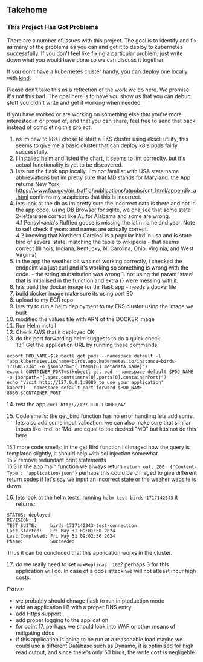 ## Takehome

### This Project Has Got Problems

There are a number of issues with this project.  The goal is to identify and fix as many of the problems as you can and get it to deploy to kubernetes successfully.  If you don't feel like fixing a particular problem, just write down what you would have done so we can discuss it together.

If you don't have a kubernetes cluster handy, you can deploy one locally with [kind](https://kind.sigs.k8s.io/).

Please don't take this as a reflection of the work we do here.  We promise it's not this bad. The goal here is to have you show us that you can debug stuff you didn't write and get it working when needed.

If you have worked or are working on something else that you're more interested in or proud of, and that you can share, feel free to send that back instead of completing this project.

1. as im new to k8s i chose to start a EKS cluster using ekscli utility, this seems to give me a basic cluster that can deploy k8's pods fairly successfully.
2. I installed helm and listed the chart, it seems to lint correclty. but it's actual functionality is yet to be discovered.
3. lets run the flask app locally. I'm not familiar with USA state name abbreviations but im pretty sure that MD stands for Maryland. the App returns New York, https://www.faa.gov/air_traffic/publications/atpubs/cnt_html/appendix_a.html confirms my suspicions that this is incorrect.
4. lets look at the db as im pretty sure the incorrect data is there and not in the app code. using DB Browser for sqlite, we cna see that some state 2-letters are correct like AL for Alabama and some are wrong.  
4.1 Pensylvania's Ruffled goose is missing the latin name and year. Note to self check if years and names are actually correct.  
4.2 knowing that Northern Cardinal is a popular bird in usa and is state bird of several state, matching the table to wikipedia - that seems correct (Illinois, Indiana, Kentucky, N. Carolina, Ohio, Virginia, and West Virginia)
5. in the app the weather bit was not working correctly, i checked the endpoint via just curl and it's working so something is wrong with the code. - the string stubstitution was wrong 1. not using the param 'state' that is initialised in the function and extra {} were messing with it.
6. lets build the docker image for thr flask app - needs a dockerfile
7. build docker image make sure its using port 80
8. upload to my ECR repo
9. lets try to run a helm deployment to my EKS cluster using the image we built
10. modified the values file with ARN of the DOCKER image
11. Run Helm install
12. Check AWS that it deployed OK
13. do the port forwarding helm suggests to do a quick check   
13.1 Get the application URL by running these commands:  
  ```
  export POD_NAME=$(kubectl get pods --namespace default -l "app.kubernetes.io/name=birds,app.kubernetes.io/instance=birds-1716812234" -o jsonpath="{.items[0].metadata.name}")  
  export CONTAINER_PORT=$(kubectl get pod --namespace default $POD_NAME -o jsonpath="{.spec.containers[0].ports[0].containerPort}")  
  echo "Visit http://127.0.0.1:8080 to use your application"  
  kubectl --namespace default port-forward $POD_NAME 8080:$CONTAINER_PORT 
```
14. test the app ```curl http://127.0.0.1:8080/AZ```

15. Code smells: the get_bird function has no error handling lets add some. lets also add some input validation. we can also make sure that similar inputs like 'md' or 'Md' are equal to the desired "MD" but lets not do this here.

15.1 more code smells: in the get Bird function i chnaged how the query is templated slightly, it should help with sql injection somewhat.  
15.2 remove redundant print statements  
15.3 in the app main function  we always return ```return out, 200, {'Content-Type': 'application/json'}``` perhaps this could be chnaged to give different return codes if let's say we input an incorrect state or the weaher website is down

16. lets look at the helm tests: running ```helm test birds-1717142343``` it returns: 
```
STATUS: deployed
REVISION: 1  
TEST SUITE:     birds-1717142343-test-connection  
Last Started:   Fri May 31 09:01:58 2024  
Last Completed: Fri May 31 09:02:56 2024  
Phase:          Succeeded  
```
Thus it can be concluded that this application works in the cluster.  

17. do we really need to set ```maxReplicas: 100```? perhaps 3 for this application will do. In case of a ddos attack we will not atleast incur high costs. 

Extras:
- we probably should chnage flask to run in ptoduction mode
- add an application LB with a proper DNS entry
- add Https support
- add proper logging to the application
- for point 17. perhaps we should look into WAF or other means of mitigating ddos
- if this application is going to be run at a reasonable load maybe we could use a different Database such as Dynamo, it is optimised for high read output, and since there's only 50 birds, the write cost is negligeble.






